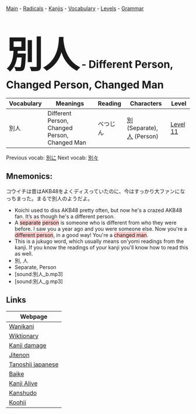 <style> bigfont {font-size: 100px}</style>
[Main](../README.md) -
[Radicals](../radicals.md) -
[Kanjis](../kanjis.md) -
[Vocabulary](../vocabulary.md) -
[Levels](../levels.md) -
[Grammar](../grammar.md)
# <bigfont> 別人</bigfont> - Different Person, Changed Person, Changed Man 

| Vocabulary | Meanings | Reading | Characters | Level |
| --- | --- | --- | --- | --- |
| 別人 | Different Person, Changed Person, Changed Man | べつじん |  [別](../kanjis/別.md) (Separate), [人](../kanjis/人.md) (Person) | [Level 11](../levels/wk_level11.md) |

Previous vocab: [別に](別に.md) Next vocab: [別々](別々.md) 

## Mnemonics:
コウイチは昔はAKB48をよくディスっていたのに、今はすっかり大ファンになっちまった。まるで別人のようだよ。
* Koichi used to diss AKB48 pretty often, but now he's a crazed AKB48 fan. It’s as though he's a different person.
* A <span style="background-color:#ffcccb"> separate</span> <span style="background-color:#ffcccb"> person</span> is someone who is different from who they were before. I saw you a year ago and you were someone else. Now you're a <span style="background-color:#ffcccb"> different person</span>, in a good way! You're a <span style="background-color:#ffcccb"> changed man</span>.
* This is a jukugo word, which usually means on'yomi readings from the kanji. If you know the readings of your kanji you'll know how to read this as well.
* 別, 人
* Separate, Person
* [sound:別人_b.mp3]
* [sound:別人_g.mp3]


## Links 

| Webpage |
| --- |
| [Wanikani          ](https://www.wanikani.com/kanji/別人) |
| [Wiktionary        ](https://en.wiktionary.org/wiki/別人) |
| [Kanji damage      ](http://www.kanjidamage.com/kanji/search?utf8=✓&q=別人) |
| [Jitenon           ](https://jitenon.com/kanji/別人) |
| [Tanoshii japanese ](https://www.tanoshiijapanese.com/dictionary/kanji.cfm?k=別人) |
| [Baike             ](https://baike.baidu.com/item/別人) |
| [Kanji Alive       ](https://app.kanjialive.com/別人) |
| [Kanshudo          ](https://www.kanshudo.com/searchmn?q=別人) |
| [Koohii            ](https://kanji.koohii.com/study/kanji/別人) |
